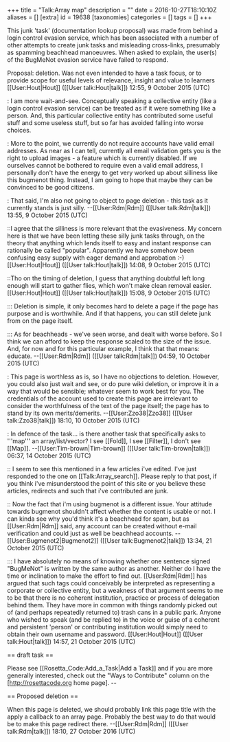 +++
title = "Talk:Array map"
description = ""
date = 2016-10-27T18:10:10Z
aliases = []
[extra]
id = 19638
[taxonomies]
categories = []
tags = []
+++

This junk 'task' (documentation lookup proposal) was made from behind a login control evasion service, which has been associated with a number of other attempts to create junk tasks and misleading cross-links, presumably as spamming beachhead manoeuvres. When asked to explain, the user(s) of the BugMeNot evasion service have failed to respond.

Proposal: deletion.  Was not even intended to have a task focus, or to provide scope for useful levels of relevance, insight and value to learners [[User:Hout|Hout]] ([[User talk:Hout|talk]]) 12:55, 9 October 2015 (UTC)

: I am more wait-and-see. Conceptually speaking a collective entity (like a login control evasion service) can be treated as if it were something like a person. And, this particular collective entity has contributed some useful stuff and some useless stuff, but so far has avoided falling into worse choices. 

: More to the point, we currently do not require accounts have valid email addresses. As near as I can tell, currently all email validation gets you is the right to upload images - a feature which is currently disabled. If we ourselves cannot be bothered to require even a valid email address, I personally don't have the energy to get very worked up about silliness like this bugmenot thing. Instead, I am going to hope that maybe they can be convinced to be good citizens.

: That said, I'm also not going to object to page deletion - this task as it currently stands is just silly. --[[User:Rdm|Rdm]] ([[User talk:Rdm|talk]]) 13:55, 9 October 2015 (UTC)

::I agree that the silliness is more relevant that the evasiveness. My concern here is that we have been letting these silly junk tasks through, on the theory that anything which lends itself to easy and instant response can rationally be called "popular". Apparently we have somehow been confusing easy supply with eager demand and approbation :-) [[User:Hout|Hout]] ([[User talk:Hout|talk]]) 14:08, 9 October 2015 (UTC)

::Tho on the timing of deletion, I guess that anything doubtful left long enough will start to gather flies, which won't make clean removal easier. [[User:Hout|Hout]] ([[User talk:Hout|talk]]) 15:08, 9 October 2015 (UTC)

::: Deletion is simple, it only becomes hard to delete a page if the page has purpose and is worthwhile. And if that happens, you can still delete junk from on the page itself.

::: As for beachheads - we've seen worse, and dealt with worse before. So I think we can afford to keep the response scaled to the size of the issue. And, for now and for this particular example, I think that that means: educate. --[[User:Rdm|Rdm]] ([[User talk:Rdm|talk]]) 04:59, 10 October 2015 (UTC)

: This page is worthless as is, so I have no objections to deletion. However, you could also just wait and see, or do pure wiki deletion, or improve it in a way that would be sensible; whatever seem to work best for you. The credentials of the account used to create this page are irrelevant to consider the worthfulness of the text of the page itself; the page has to stand by its own merits/demerits. --[[User:Zzo38|Zzo38]] ([[User talk:Zzo38|talk]]) 18:10, 10 October 2015 (UTC)

: In defence of the task... is there another task that specifically asks to '''map''' an array/list/vector? I see [[Fold]], I see [[Filter]], I don't see [[Map]]. --[[User:Tim-brown|Tim-brown]] ([[User talk:Tim-brown|talk]]) 06:37, 14 October 2015 (UTC)

:: I seem to see this mentioned in a few articles i've edited. I've just responded to the one on [[Talk:Array_search]]. Please reply to that post, if you think i've misunderstood the point of this site or you believe these articles, redirects and such that i've contributed are junk.

:: Now the fact that i'm using bugmenot is a different issue. Your attitude towards bugmenot shouldn't affect whether the content is usable or not. I can kinda see why you'd think it's a beachhead for spam, but as [[User:Rdm|Rdm]] said, any account can be created without e-mail verification and could just as well be beachhead accounts. --[[User:Bugmenot2|Bugmenot2]] ([[User talk:Bugmenot2|talk]]) 13:34, 21 October 2015 (UTC)

::: I have absolutely no means of knowing whether one sentence signed "BugMeNot" is written by the same author as another. Neither do I have the time or inclination to make the effort to find out. [[User:Rdm|Rdm]] has argued that such tags could conceivably be interpreted as representing a corporate or collective entity, but a weakness of that argument seems to me to be that there is no coherent institution, practice or process of delegation behind them. They have more in common with things randomly picked out of (and perhaps repeatedly returned to) trash cans in a public park. Anyone who wished to speak (and be replied to) in the voice or guise of a coherent and persistent 'person' or contributing institution would simply need to obtain their own username and password. [[User:Hout|Hout]] ([[User talk:Hout|talk]]) 14:57, 21 October 2015 (UTC)

== draft task ==

Please see [[Rosetta_Code:Add_a_Task|Add a Task]] and if you are more generally interested, check out the "Ways to Contribute" column on the [http://rosettacode.org home page]. --

== Proposed deletion ==

When this page is deleted, we should probably link this page title with the apply a callback to an array page. Probably the best way to do that would be to make this page redirect there. --[[User:Rdm|Rdm]] ([[User talk:Rdm|talk]]) 18:10, 27 October 2016 (UTC)

